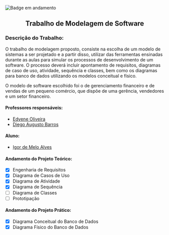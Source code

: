 ![Badge em andamento](https://img.shields.io/badge/STATUS-EM%20ANDAMENTO-brightgreen&?style=for-the-badge)
<h2 align="center">Trabalho de Modelagem de Software</h2>

### Descrição do Trabalho:
O trabalho de modelagem proposto, consiste na escolha de um modelo de sistemas a ser projetado e a partir disso, utilizar das ferramentas ensinadas durante as aulas para simular os processos de desenvolvimento de um software. O processo deverá incluir apontamento de requisitos, diagramas de caso de uso, atividade, sequência e classes, bem como os diagramas para banco de dados utilizando os modelos conceitual e físico.

O modelo de software escolhido foi o de gerenciamento financeiro e de vendas de um pequeno comércio, que dispõe de uma gerência, vendedores e um setor financeiro.


#### Professores responsáveis: 
- [Edyene Oliveira](https://www.linkedin.com/in/edyene-oliveira-49809727/)
- [Diego Augusto Barros](https://www.linkedin.com/in/diegoaugustobarros/)

#### Aluno:
- [Igor de Melo Alves](https://www.linkedin.com/in/igor-melo-a1453b117/)

#### Andamento do Projeto Teórico:
- [x] Engenharia de Requisitos
- [x] Diagrama de Casos de Uso
- [x] Diagrama de Atividade
- [x] Diagrama de Sequência
- [ ] Diagrama de Classes
- [ ] Prototipação

#### Andamento do Projeto Prático:
- [x] Diagrama Conceitual do Banco de Dados
- [x] Diagrama Físico do Banco de Dados
